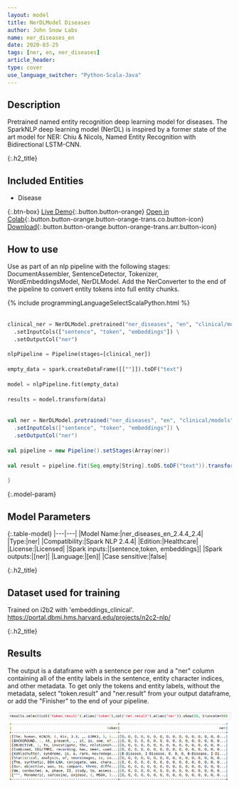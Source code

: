 ```yaml
---
layout: model
title: NerDLModel Diseases
author: John Snow Labs
name: ner_diseases_en
date: 2020-03-25
tags: [ner, en, ner_diseases]
article_header:
type: cover
use_language_switcher: "Python-Scala-Java"
---
```


## Description

Pretrained named entity recognition deep learning model for diseases. The SparkNLP deep learning model (NerDL) is inspired by a former state of the art model for NER: Chiu & Nicols, Named Entity Recognition with Bidirectional LSTM-CNN. 

{:.h2_title}
## Included Entities 
 - Disease

{:.btn-box}
[Live Demo](#){:.button.button-orange}
[Open in Colab](https://github.com/JohnSnowLabs/spark-nlp-workshop/blob/master/tutorials/Certification_Trainings/Healthcare/1.Clinical_Named_Entity_Recognition_Model.ipynb){:.button.button-orange.button-orange-trans.co.button-icon}
[Download](https://s3.amazonaws.com/auxdata.johnsnowlabs.com/clinical/models/ner_diseases_en_2.4.4_2.4_1584452534235.zip){:.button.button-orange.button-orange-trans.arr.button-icon}


## How to use

Use as part of an nlp pipeline with the following stages: DocumentAssembler, SentenceDetector, Tokenizer, WordEmbeddingsModel, NerDLModel. Add the NerConverter to the end of the pipeline to convert entity tokens into full entity chunks.

{% include programmingLanguageSelectScalaPython.html %}


```python

clinical_ner = NerDLModel.pretrained("ner_diseases", "en", "clinical/models") \
  .setInputCols(["sentence", "token", "embeddings"]) \
  .setOutputCol("ner")

nlpPipeline = Pipeline(stages=[clinical_ner])

empty_data = spark.createDataFrame([[""]]).toDF("text")

model = nlpPipeline.fit(empty_data)

results = model.transform(data)

```

```scala

val ner = NerDLModel.pretrained("ner_diseases", "en", "clinical/models") \
  .setInputCols(["sentence", "token", "embeddings"]) \
  .setOutputCol("ner")

val pipeline = new Pipeline().setStages(Array(ner))

val result = pipeline.fit(Seq.empty[String].toDS.toDF("text")).transform(data)

}

```
{:.model-param}
## Model Parameters

{:.table-model}
|---|---|
|Model Name:|ner_diseases_en_2.4.4_2.4|
|Type:|ner|
|Compatibility:|Spark NLP 2.4.4|
|Edition:|Healthcare|
|License:|Licensed|
|Spark inputs:|[sentence,token, embeddings]|
|Spark outputs:|[ner]|
|Language:|[en]|
|Case sensitive:|false|

{:.h2_title}
## Dataset used for training
Trained on i2b2 with 'embeddings_clinical'.
https://portal.dbmi.hms.harvard.edu/projects/n2c2-nlp/

{:.h2_title}
## Results
The output is a dataframe with a sentence per row and a "ner" column containing all of the entity labels in the sentence, entity character indices, and other metadata. To get only the tokens and entity labels, without the metadata, select "token.result" and "ner.result" from your output dataframe, or add the "Finisher" to the end of your pipeline.

![image](\assets\images\ner_diseases.png)